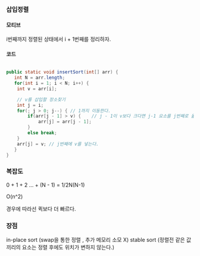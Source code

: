### 삽입정렬

#### 모티브

i번째까지 정렬된 상태에서 i + 1번째를 정리하자.

#### 코드

```java

public static void insertSort(int[] arr) {
   int N = arr.length;
   for(int i = 1; i < N; i++) {
    int v = arr[i];

    // v를 삽입할 장소찾기
    int j = i;
    for(; j > 0; j--) { // 1까지 이동한다.
        if(arr[j - 1] > v) {    // j - 1이 v보다 크다면 j-1 요소를 j번째로 옮긴다.
            arr[j] = arr[j - 1];
        }
        else break;
    }
    arr[j] = v; // j번째에 v를 넣는다.
   }
}
```

### 복잡도

0 + 1 + 2 ... + (N - 1) = 1/2N(N-1)

O(n^2)

경우에 따라선 퀵보다 더 빠르다.

### 장점

in-place sort (swap을 통한 정렬 , 추가 메모리 소모 X)
stable sort (정렬전 같은 값끼리의 요소는 정렬 후에도 위치가 변하지 않는다.)
